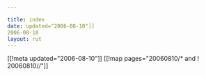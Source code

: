 ```yaml
---

title: index
date: updated="2006-08-10"]]
2006-08-10
layout: rut
---
```


[[!meta updated="2006-08-10"]]
[[!map pages="20060810/* and ! 20060810/*/*"]]
